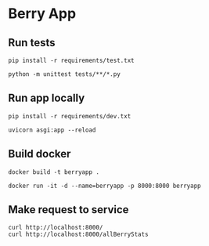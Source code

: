 # Berry App

## Run tests

```
pip install -r requirements/test.txt

python -m unittest tests/**/*.py
```

## Run app locally

```
pip install -r requirements/dev.txt

uvicorn asgi:app --reload
```

## Build docker

```
docker build -t berryapp .

docker run -it -d --name=berryapp -p 8000:8000 berryapp

```

## Make request to service

```
curl http://localhost:8000/
curl http://localhost:8000/allBerryStats
```

